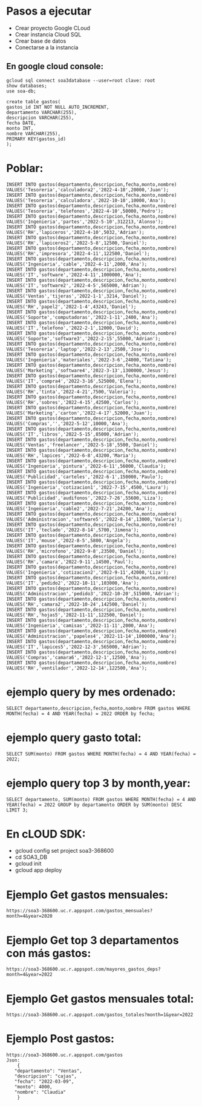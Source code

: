 # Pasos a ejecutar
- Crear proyecto Google CLoud
- Crear instancia Cloud SQL
- Crear base de datos
- Conectarse a la instancia
## En google cloud console:
    gcloud sql connect soa3database --user=root clave: root
    show databases; 
    use soa-db;
    
    create table gastos(
    gastos_id INT NOT NULL AUTO_INCREMENT,
    departamento VARCHAR(255),
    descripcion VARCHAR(255),
    fecha DATE,
    monto INT,
    nombre VARCHAR(255),
    PRIMARY KEY(gastos_id)
    );

# Poblar:
    INSERT INTO gastos(departamento,descripcion,fecha,monto,nombre) VALUES('Tesoreria','calculadora2','2022-4-10',20000,'Juan');
    INSERT INTO gastos(departamento,descripcion,fecha,monto,nombre) VALUES('Tesoreria','calculadora','2022-10-10',10000,'Ana');
    INSERT INTO gastos(departamento,descripcion,fecha,monto,nombre) VALUES('Tesoreria','telefonos','2022-4-10',50000,'Pedro');
    INSERT INTO gastos(departamento,descripcion,fecha,monto,nombre) VALUES('Ingenieria','partes','2022-5-10',312213,'Alonso');
    INSERT INTO gastos(departamento,descripcion,fecha,monto,nombre) VALUES('RH','lapiceros','2022-4-10',5032,'Adrian');
    INSERT INTO gastos(departamento,descripcion,fecha,monto,nombre) VALUES('RH','lapiceros2','2022-5-8',12500,'Daniel');
    INSERT INTO gastos(departamento,descripcion,fecha,monto,nombre) VALUES('RH','impresora','2022-4-11',122500,'Daniel');
    INSERT INTO gastos(departamento,descripcion,fecha,monto,nombre) VALUES('Ingenieria','cable','2022-4-11',2000,'Ana');
    INSERT INTO gastos(departamento,descripcion,fecha,monto,nombre) VALUES('IT','software','2022-4-11',1000000,'Ana');
    INSERT INTO gastos(departamento,descripcion,fecha,monto,nombre) VALUES('IT','software2','2022-4-5',565000,'Adrian');
    INSERT INTO gastos(departamento,descripcion,fecha,monto,nombre) VALUES('Ventas','tijeras','2022-1-1',3214,'Daniel');
    INSERT INTO gastos(departamento,descripcion,fecha,monto,nombre) VALUES('RH','papel2','2022-1-4',43243,'Daniel');
    INSERT INTO gastos(departamento,descripcion,fecha,monto,nombre) VALUES('Soporte','computadoras','2022-1-11',2400,'Ana');
    INSERT INTO gastos(departamento,descripcion,fecha,monto,nombre) VALUES('IT','telefono','2022-2-1',12000,'David');
    INSERT INTO gastos(departamento,descripcion,fecha,monto,nombre) VALUES('Soporte','software3','2022-2-15',55000,'Adrian');
    INSERT INTO gastos(departamento,descripcion,fecha,monto,nombre) VALUES('Tesoreria','laptop','2022-2-13',2500,'Jose');
    INSERT INTO gastos(departamento,descripcion,fecha,monto,nombre) VALUES('Ingenieria','materiales','2022-3-6',24000,'Tatiana');
    INSERT INTO gastos(departamento,descripcion,fecha,monto,nombre) VALUES('Marketing','software4','2022-3-13',1300000,'Jesus');
    INSERT INTO gastos(departamento,descripcion,fecha,monto,nombre) VALUES('IT','compra4','2022-3-16',525000,'Elena');
    INSERT INTO gastos(departamento,descripcion,fecha,monto,nombre) VALUES('RH','tinta','2022-4-21',7500,'Valeria');
    INSERT INTO gastos(departamento,descripcion,fecha,monto,nombre) VALUES('RH','sobres','2022-4-15',42500,'Carlos');
    INSERT INTO gastos(departamento,descripcion,fecha,monto,nombre) VALUES('Marketing','carton','2022-4-17',52000,'Juan');
    INSERT INTO gastos(departamento,descripcion,fecha,monto,nombre) VALUES('Compras','','2022-5-12',10000,'Ana');
    INSERT INTO gastos(departamento,descripcion,fecha,monto,nombre) VALUES('IT','libros','2022-5-15',85000,'Adrian');
    INSERT INTO gastos(departamento,descripcion,fecha,monto,nombre) VALUES('Ventas','freelancer','2022-5-18',5500,'Daniel');
    INSERT INTO gastos(departamento,descripcion,fecha,monto,nombre) VALUES('RH','lapices','2022-6-8',43200,'Maria');
    INSERT INTO gastos(departamento,descripcion,fecha,monto,nombre) VALUES('Ingenieria','pintura','2022-6-11',56000,'Claudia');
    INSERT INTO gastos(departamento,descripcion,fecha,monto,nombre) VALUES('Publicidad','carteles','2022-6-1',150000,'Paulo');
    INSERT INTO gastos(departamento,descripcion,fecha,monto,nombre) VALUES('Ingenieria','cotizacion1','2022-7-15',4500,'Laura');
    INSERT INTO gastos(departamento,descripcion,fecha,monto,nombre) VALUES('Publicidad','audifonos','2022-7-26',55600,'Liza');
    INSERT INTO gastos(departamento,descripcion,fecha,monto,nombre) VALUES('Ingenieria','cable2','2022-7-21',24200,'Ana');
    INSERT INTO gastos(departamento,descripcion,fecha,monto,nombre) VALUES('Administracion','software5','2022-8-14',13000,'Valeria');
    INSERT INTO gastos(departamento,descripcion,fecha,monto,nombre) VALUES('IT','teclado','2022-8-14',5700,'Jimena');
    INSERT INTO gastos(departamento,descripcion,fecha,monto,nombre) VALUES('IT','mouse','2022-8-5',5800,'Angela');
    INSERT INTO gastos(departamento,descripcion,fecha,monto,nombre) VALUES('RH','microfono','2022-9-8',23500,'Daniel');
    INSERT INTO gastos(departamento,descripcion,fecha,monto,nombre) VALUES('RH','camara','2022-9-11',14500,'Paul');
    INSERT INTO gastos(departamento,descripcion,fecha,monto,nombre) VALUES('Ingenieria','cotizacion2','2022-9-11',42000,'Liza');
    INSERT INTO gastos(departamento,descripcion,fecha,monto,nombre) VALUES('IT','pedido2','2022-10-11',103000,'Ana');
    INSERT INTO gastos(departamento,descripcion,fecha,monto,nombre) VALUES('Administracion','pedido3','2022-10-20',515000,'Adrian');
    INSERT INTO gastos(departamento,descripcion,fecha,monto,nombre) VALUES('RH','camara2','2022-10-24',142500,'Daniel');
    INSERT INTO gastos(departamento,descripcion,fecha,monto,nombre) VALUES('RH','hojas5','2022-11-11',122500,'Daniel');
    INSERT INTO gastos(departamento,descripcion,fecha,monto,nombre) VALUES('Ingenieria','camisas','2022-11-11',2000,'Ana');
    INSERT INTO gastos(departamento,descripcion,fecha,monto,nombre) VALUES('Administracion','papeles4','2022-11-14',1000000,'Ana');
    INSERT INTO gastos(departamento,descripcion,fecha,monto,nombre) VALUES('IT','lapices5','2022-12-3',565000,'Adrian');
    INSERT INTO gastos(departamento,descripcion,fecha,monto,nombre) VALUES('Compras','camara6','2022-12-1',12500,'Ana');
    INSERT INTO gastos(departamento,descripcion,fecha,monto,nombre) VALUES('RH','ventilador','2022-12-14',122500,'Ana');



# ejemplo query by mes ordenado:
    SELECT departamento,descripcion,fecha,monto,nombre FROM gastos WHERE MONTH(fecha) = 4 AND YEAR(fecha) = 2022 ORDER by fecha;
# ejemplo query gasto total:
    SELECT SUM(monto) FROM gastos WHERE MONTH(fecha) = 4 AND YEAR(fecha) = 2022;
# ejemplo query top 3 by month,year:
    SELECT departamento, SUM(monto) FROM gastos WHERE MONTH(fecha) = 4 AND YEAR(fecha) = 2022 GROUP by departamento ORDER by SUM(monto) DESC LIMIT 3;

# En cLOUD SDK:
- gcloud config set project soa3-368600
- cd SOA3_DB
- gcloud init
- gcloud app deploy


# Ejemplo Get gastos mensuales:
    https://soa3-368600.uc.r.appspot.com/gastos_mensuales?month=4&year=2020
# Ejemplo Get top 3 departamentos con más gastos:
    https://soa3-368600.uc.r.appspot.com/mayores_gastos_deps?month=4&year=2022
# Ejemplo Get gastos mensuales total:
    https://soa3-368600.uc.r.appspot.com/gastos_totales?month=1&year=2022
# Ejemplo Post gastos:
    https://soa3-368600.uc.r.appspot.com/gastos
    Json:
        {
       "departamento": "Ventas",
       "descripcion": "cajas",
       "fecha": "2022-03-09",
       "monto": 4000,
       "nombre": "Claudia" 
        }




